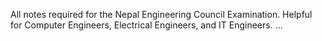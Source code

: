 All notes required for the Nepal Engineering Council Examination.
Helpful for Computer Engineers, Electrical Engineers, and IT Engineers.
...
